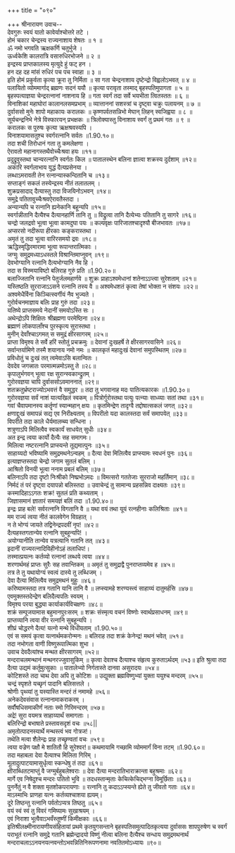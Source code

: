 +++
title = "०९०"

+++
श्रीनारायण उवाच--  
देवगुरुः स्वयं यातो कावेर्याश्चोत्तरे तटे ।  
होमं चकार चेन्द्रस्य राज्यनाशाय शेषतः ॥ १ ॥  
ॐ नमो भगवति ऋक्षकर्णि चतुर्भुजे ।  
ऊर्ध्वकेशि कालरात्रि वसारुधिरभोजने ॥ २ ॥  
इन्द्रस्य प्राप्तकालस्य मृत्युदे हुं फट् हन ।  
हन दह दह मांसं रुधिरं पच पच स्वाहा ॥ ३ ॥  
इति होमं प्रकुर्वता कृत्या क्रूरा तु निर्मिता ॥
सा गता चेन्द्रनाशाय दृष्टेन्द्रो विह्वलोऽभवत् ॥ ४ ॥  
पलायितो व्योममार्गाद् ब्रह्मणः सदनं ययौ ॥
कृत्या परावृता तस्माद् बृहस्पतिमुपागता ॥ ५ ॥  
बृहस्पत्याज्ञया चेन्द्ररत्नानां नाशनाय हि ॥
गता स्वर्गं तदा सर्वे भयभीता त्वितस्ततः ॥ ६ ॥  
विनाशिकां महाघोरां कालानलसमप्रभाम् ॥
व्यात्ताननां सशस्त्रां च दृष्ट्वा चक्रुः पलायनम् ॥ ७ ॥  
दुर्वाससो मुनेः शापो महाकायः करालकः ॥
कृष्णपर्वतसन्निभो मेघान् लिहन् स्वजिह्वया ॥ ८ ॥  
सूर्यचन्द्रनिभे नेत्रे विस्फारयन् प्रभक्षकः ॥
त्रिलोक्यास्तु विनाशाय स्वर्गं तु प्रथमं गतः ॥ ९ ॥  
करालकः स पुरुषः कृत्या ऋक्षश्रवस्यपि ।  
विनाशयामासतुश्च स्वर्गरत्नानि सर्वतः ॥1.90.१०॥  
तदा शची तिरोधानं गता तु कमलेक्षणा ।  
ऐरावतो महानागस्तथैवोच्चैःश्रवा हयः ॥११॥  
प्रदुद्रुवुस्तथा चान्यरत्नानि स्वर्गतः किल ॥
पातालस्थेन बलिना ज्ञात्वा शक्रस्य दुर्दशाम् ॥१२॥  
अकारि स्वर्गलाभाय युद्धं दैत्यप्रसेनया ।  
लब्धाऽमरावती तेन रत्नान्यास्कन्दितानि च ॥१३॥  
सप्ताङ्गं सकलं तस्येन्द्रस्य नीतं तलातलम् ।  
शुक्रप्रसादाद् दैत्यास्तु तदा विजयिनोऽभवन् ॥१४॥  
समुद्रे पतितावुच्चैःश्रवऐरावतैस्तदा ।  
अन्यान्यपि च रत्नानि ह्यनेकानि बहून्यपि ॥१५॥  
स्वर्गान्नीतानि दैत्यैश्च दैत्यानहार्णि तानि तु ॥
विद्रुत्वा तानि दैत्येभ्यः पतितानि तु सागरे ॥१६॥  
चन्द्रो जलद्रवो भूत्वा भूत्वा कामदुघा पयः ॥
कल्पवृक्षः पारिजातश्चादृश्यौ बीजभावतः ॥१७॥  
अप्सरसो नदीरूपा हीरकाः कङ्करास्तथा ।  
अमृतं तु तदा भूत्वा वारिरसमयो द्रवः ॥१८॥  
ऋद्धिस्मृद्धिरमारामा भूत्वा रूपान्तरात्मिकाः ।  
जग्मुः समुद्रमध्याऽधस्तले विश्रान्तिमाप्नुवन् ॥१९॥  
देवभोग्यानि रत्नानि दैत्यभोग्यानि नैव हि ।  
तदा स विस्मयाविष्टो बलिराह गुरुं प्रति ॥1.90.२०॥  
बलाज्जितानि रत्नानि पेतुर्जलमहार्णवे ॥
शुक्रः प्राहाऽश्वमेधानां शतेनाऽऽप्त्वा सुरेशताम् ॥२१॥  
यस्तिष्ठति सुरराजाऽऽसने रत्नानि तस्य वै ॥
अश्वमेधशतं कृत्वा तेषां भोक्ता न संशयः ॥२२॥  
अश्वमेधैर्विना किञ्चित्स्वर्गीयं नैव भुज्यते ।  
गुरोर्वचनमाज्ञाय बलिः प्राह गुरुं तदा ॥२३॥  
यतिष्ये प्राप्तसमये नेदानीं समयोऽस्ति सः ।  
अथेन्द्रोऽपि शिक्षितः श्रीब्रह्मणा परमेष्ठिना ॥२४॥  
ब्रह्माणं लोकपालाँश्च पुरस्कृत्य सुरास्तथा ।  
मुनीन् देवाँश्चाऽगमत् स समुद्रं क्षीरसागरम् ॥२५॥  
प्राप्ता विमृश्य ते सर्वे हरिं स्तोतुं प्रचक्रमुः ॥
देवानां दुःखहर्षे ते क्षीरसागरवासिने ॥२६॥  
सर्वान्तर्यामिणे तस्मै शयानाय नमो नमः ॥
कालकृतं महादुःखं देवानां समुपस्थितम् ॥२७॥  
प्रविधोतुं च दुःखं तत् त्वमेवाऽसि बलान्वितः ।  
देवदेव जगत्त्रातः परमात्मन्नमोऽस्तु ते ॥२८॥  
कृपालुर्भगवन् भूत्वा रक्ष सुरान्स्वकान्द्रुतम् ।  
गुरोरवज्ञया चापि दुर्वाससोऽवमाननात् ॥२९॥  
शतक्रतुर्भ्रष्टराज्योऽभवत्तं वै समुद्धर ॥
तदा तु भगवानाह मदः पातित्यकारकः ॥1.90.३०॥  
गुरोरवज्ञया सर्वं नाशं यात्यखिलं स्वकम् ॥
पित्रोर्गुरोस्तथा पत्युः पत्न्याः साध्व्याः सतां तथा ॥३१॥  
गवां चैवापमानस्य कर्तॄणां स्यान्महान् क्षयः ॥
कृतमिन्द्रेण तादृग्वै तद्दोषात्सकलं जगत् ॥३२॥  
क्षणाद्दुःखं समापन्नं सद्य एव निरीक्ष्यताम् ॥
विपरीतो यदा कालस्तदा सर्वं समापयेत् ॥३३॥  
विपरीते तदा काले धैर्यमालम्ब्य सन्धिना ।  
शत्रुणाऽपि मिलित्वैव स्वकार्यं साधयेत् सुधीः ॥३४॥  
अत इन्द्र त्वया कार्यो दैत्यैः सह समागमः।  
मिलित्वा नष्टरत्नानि प्राप्स्यन्ते तूद्यमात्पुनः ॥३५॥  
साहाय्यदो भविष्यामि समुद्रमथनेऽन्वहम् ॥
दैत्या देवा मिलित्वैव प्राप्स्यामः स्वधनं पुनः ॥३६॥  
इत्याज्ञप्तस्तदा चेन्द्रो जगाम सुतलं बलिम् ।  
आश्रितो विनयी भूत्वा ननाम प्रबलं बलिम् ॥३७॥  
बलिनाऽपि तदा दृष्टो निःश्रीको निष्प्रभोऽमदः ॥
विमत्सरो गततेजाः सुरराजो महर्तिमान् ॥३८॥  
निर्मदं तं परं दृष्ट्वा दयापन्नो बलिस्तदा ॥
उवाचेन्द्रं तु सामान्य प्रहसन्निव दाक्ष्यतः ॥३९॥  
कस्मादिहाऽऽगतः शक्र! सुतलं प्रति कथ्यताम् ।  
जिज्ञासमानं ज्ञातारं समयज्ञं बलिं तदा ॥1.90.४०॥  
इन्द्रः प्राह बले! सर्वरत्नानि विगतानि वै ॥
यथा वयं तथा यूयं रत्नहीनाः कलिश्रिताः ॥४१॥  
मम राज्यं त्वया नीतं कालवेगेन विग्रहात् ।  
न ते भोग्यं जायते तद्विनेन्द्रपदवीं नृप! ॥४२॥  
दैत्यहस्तगतान्येव रत्नानि सुबहून्यपि! ।  
अयोग्यानीति तान्येव यत्रत्यानि गतानि तत् ॥४३॥  
इदानीं राज्यरत्नादिविहीनोऽहं तलाधिप!।  
तस्मात्प्रयत्नः कर्तव्यो रत्नानां लब्धये त्वया ॥४४॥  
शरणार्थमहं प्राप्तः सुरैः सह तवान्तिकम् ॥
अमृतं तु समुद्राद्वै पुनराप्तव्यमेव ह ॥४५॥  
तत्र ते तु यथायोग्यं स्वत्वं दास्ये तु लब्धिजम् ।  
देवा दैत्या मिलित्वैव समुद्रमथनं मुहुः ॥४६॥  
करिष्यामस्तदा तत्र गतानि यानि तानि वै ॥
लप्स्यामहे शरण्यस्त्वं साहाय्यं दातुमर्हसि ॥४७॥  
एवमुक्तस्तदेन्द्रेण बलिदैत्यपतिः स्वयम् ।  
विमृश्य परया बुद्ध्या कार्याकार्यविचक्षणः ॥४८॥  
शक्रं सम्पूजयामास बहुमानपुरःसरम् ॥
शक्रः संस्मृत्य वचनं विष्णोः स्वार्थप्रसाधनम् ॥४९॥  
प्राप्तव्यानि त्वया वीर रत्नानि सुबहून्यपि ।  
शीघ्रं चोद्धरणे दैत्य! यत्नो मन्थे विधीयताम् ॥1.90.५०॥  
एवं स समयं कृत्वा यत्नार्थमकरोन्मनः ॥
बलिराह तदा शक्रं केनेन्द्र! मथनं भवेत् ॥५१॥  
तदा नभोगता वाणी विष्णुरूपात्मिका शुभा ।  
उवाच देवदैत्यांश्च मन्थत क्षीरसागरम् ॥५२॥  
मन्दराचलमन्थानं मन्थनरज्जुवासुकिम् ॥
कृत्वा देवाश्च दैत्याश्च संहृत्य कुरुताऽर्थदम् ॥५३॥
इति श्रुत्वा तदा दैत्या उद्यमं कर्तुमुत्सुकाः ॥
पातालेभ्यो निर्गतास्ते दानवा असुरादयः ॥५४॥  
कोटिशस्ते तदा चाथ देवा अपि तु कोटिशः ॥
उद्युक्ता ब्रह्मविष्णुभ्यां युक्ता ययुश्च मन्दरम् ॥५५॥  
चन्द्रं स्पृशते यच्छृगं पादानि बलिसत्तले ।  
श्रोणीः पृथ्व्यां तु यस्यास्ति मन्दरं तं नमामहे ॥५६॥  
अनेकदेवसंवास रत्नानामाकराकरम् ।  
सर्वौषधिसमाकीर्णं नताः स्मो गिरिमन्दरम् ॥५७॥  
अद्रे! सुरा वयमत्र साहाय्यार्थं समागताः ।  
बलिरिन्द्रो बभाषाते प्रस्तावसदृशं वचः ॥५८\|\|  
अमृतोत्पादनस्यार्थे मन्थस्त्वं भव गोत्रज!।  
तथेति मत्वा शैलेन्द्रः प्राह तच्छृण्वतां वचः ॥५९॥  
त्वया वज्रेण पक्षौ मे शातितौ हि सुरेश्वर!॥
कथमायामि गच्छामि व्योममार्गं विना तटम् ॥1.90.६०॥  
तदा महाबला देवा दैत्याश्च मिलिता गिरिम् ।  
मूलादुत्पाटयामासुर्धृत्वा स्कन्धेषु तं तदा ॥६१॥  
क्षीराब्धितटमाप्तुं वै जग्मुर्बहुबलेश्वराः ॥
देवा दैत्या मन्दरातिभाराक्रान्ता बहुश्रमाः ॥६२॥  
मार्गे एव निषेदुश्च मन्दरः पतितो भुवि ॥
तदधस्तान्मृताः केचित्केचिद्भग्ना विमूर्छिताः ॥६३॥  
पुनर्नेतुं न वै शक्ता मृतशोकपरायणाः ॥
रत्नानि तु कदाऽऽप्स्यन्ते ह्येते तु जीवतो गताः ॥६४॥  
माऽस्माभिः प्राणहा यत्नः कर्तव्यश्चाशया ह्ययम्।  
दूरे तिष्ठन्तु रत्नानि पर्वतोऽप्यत्र तिष्ठतु ॥६५॥  
वयं स्वं स्वं तु विवरं गमिष्यामः सुखाश्रयम् ।  
एवं निराशा भूत्वैवाऽभवँस्तूष्णीं किमीक्षकाः ॥६६॥  
इतिश्रीलक्ष्मीनारायणीयसंहितायां प्रथमे कृतयुगसन्ताने बृहस्पतिसमुत्पादितकृत्यया दुर्वाससः शापपुरुषेण च स्वर्गं पराभूतं रत्नानि समुद्रे गतानि ब्रह्मेन्द्रादयो विष्णुं नीत्वा बलिना दैत्यैश्च सन्धाय समुद्रमथनार्थं मन्दराचलाऽऽनयनयत्नवन्तोऽभवन्नितिनिरूपणनामा नवतितमोऽध्यायः ॥९०॥  
    
